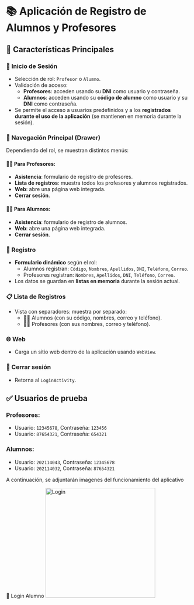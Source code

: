 # 📚 Aplicación de Registro de Alumnos y Profesores

## 🧠 Características Principales

### 🔐 Inicio de Sesión
- Selección de rol: `Profesor` o `Alumno`.
- Validación de acceso:
  - **Profesores**: acceden usando su **DNI** como usuario y contraseña.
  - **Alumnos**: acceden usando su **código de alumno** como usuario y su **DNI** como contraseña.
- Se permite el acceso a usuarios predefinidos y a los **registrados durante el uso de la aplicación** (se mantienen en memoria durante la sesión).

### 🧭 Navegación Principal (Drawer)
Dependiendo del rol, se muestran distintos menús:

#### 👨‍🏫 Para Profesores:
- **Asistencia**: formulario de registro de profesores.
- **Lista de registros**: muestra todos los profesores y alumnos registrados.
- **Web**: abre una página web integrada.
- **Cerrar sesión**.

#### 👨‍🎓 Para Alumnos:
- **Asistencia**: formulario de registro de alumnos.
- **Web**: abre una página web integrada.
- **Cerrar sesión**.

### 📝 Registro
- **Formulario dinámico** según el rol:
  - Alumnos registran: `Código`, `Nombres`, `Apellidos`, `DNI`, `Teléfono`, `Correo`.
  - Profesores registran: `Nombres`, `Apellidos`, `DNI`, `Teléfono`, `Correo`.
- Los datos se guardan en **listas en memoria** durante la sesión actual.

### 📋 Lista de Registros
- Vista con separadores: muestra por separado:
  - 👨‍🎓 Alumnos (con su código, nombres, correo y teléfono).
  - 👨‍🏫 Profesores (con sus nombres, correo y teléfono).

### 🌐 Web
- Carga un sitio web dentro de la aplicación usando `WebView`.

### 🚪 Cerrar sesión
- Retorna al `LoginActivity`.

## ✅ Usuarios de prueba

### Profesores:
- Usuario: `12345678`, Contraseña: `123456`
- Usuario: `87654321`, Contraseña: `654321`

### Alumnos:
- Usuario: `202114043`, Contraseña: `12345678`
- Usuario: `202114032`, Contraseña: `87654321`

A continuación, se adjuntarán imagenes del funcionamiento del aplicativo

🔐 Login Alumno
<img src="screenshots/login.png" alt="Login" width="300"/>
